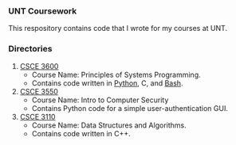 ### UNT Coursework
This respository contains code that I wrote for my courses at UNT.

### Directories
1. [CSCE 3600](CSCE%203600)
   - Course Name: Principles of Systems Programming.
   - Contains code written in [Python](CSCE%203600/TicTacToeSockets-Python), 
                                          C, 
                                          and [Bash](CSCE%203600/ProcessPrinting-Bash).
2. [CSCE 3550](CSCE%203550)
   - Course Name: Intro to Computer Security
   - Contains Python code for a simple user-authentication GUI.
3. [CSCE 3110](CSCE%203110)
   - Course Name: Data Structures and Algorithms.
   - Contains code written in C++.
